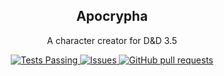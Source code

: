 <div align="center">
  <h2 align="center">Apocrypha</h2>
  <p align="center">A character creator for D&D 3.5</p>
</div>
<p align="center">
  <a href="https://github.com/Sichlan/Apocrypha/actions">
    <img alt="Tests Passing" src="https://github.com/Sichlan/Apocrypha/workflows/Tests/badge.svg" />
  </a>
  <a href="https://github.com/Sichlan/Apocrypha/issues">
    <img alt="Issues" src="https://img.shields.io/github/issues/Sichlan/Apocrypha?color=0088ff" />
  </a>
  <a href="https://github.com/Sichlan/Apocrypha/pulls">
    <img alt="GitHub pull requests" src="https://img.shields.io/github/issues-pr/Sichlan/Apocrypha?color=0088ff" />
  </a>
</p>
